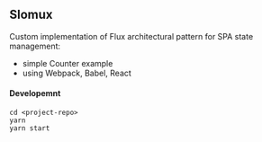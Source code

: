 ## Slomux

Custom implementation of Flux architectural pattern for SPA state management:

- simple Counter example
- using Webpack, Babel, React

#### Developemnt

```shell
cd <project-repo>
yarn
yarn start
```
